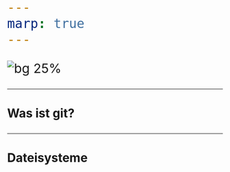 ```yaml
---
marp: true
---
```

<!-- theme: uncover -->

<!-- https://github.com/orgs/marp-team/discussions/459#discussioncomment-6430972 -->
<style>
  h1 {
    text-align: left;
    font-size: 200%;
  }
  * {
    text-align: left;
    font-size: 30px;
  }
  ul, ol {
    margin-left: 0;
    margin-right: 0;
  }
  section {
    place-content: safe center left;
  }
</style>

![bg 25%](https://git-scm.com/images/logos/downloads/Git-Logo-2Color.svg)

---

# Was ist git?

---

# Dateisysteme
